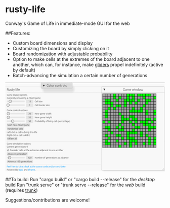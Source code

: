 # rusty-life
Conway's Game of Life in immediate-mode GUI for the web

##Features:
* Custom board dimensions and display
* Customizing the board by simply clicking on it
* Board randomization with adjustable probability
* Option to make cells at the extremes of the board adjacent to one another, which can, for instance, make [gliders](https://conwaylife.com/wiki/Glider) propel indefinitely (active by default)
* Batch-advancing the simulation a certain number of generations

![Sample image](sample_image.png)

##To build:
Run "cargo build" or "cargo build --release" for the *desktop* build
Run "trunk serve" or "trunk serve --release" for the *web* build (requires [trunk](https://github.com/trunk-rs/trunk))

Suggestions/contributions are welcome!